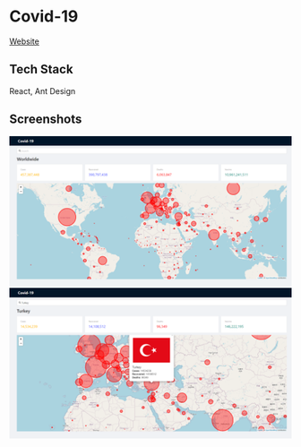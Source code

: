 
# Covid-19 

[Website](https://ihsanberkozcan.github.io/covid-19-reactjs)


## Tech Stack
React, Ant Design



## Screenshots

![App Screenshot1](./images/covid-19.png)
![App Screenshot2](./images/covid-19-2.png)


